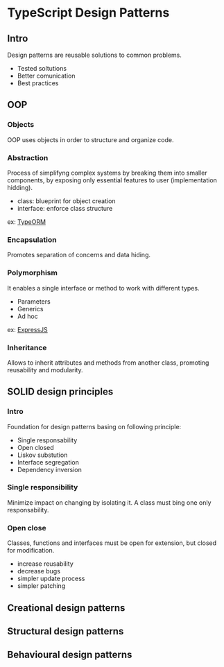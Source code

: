 # TypeScript Design Patterns

## Intro

Design patterns are reusable solutions to common problems.

- Tested soltutions
- Better comunication
- Best practices

## OOP

### Objects

OOP uses objects in order to structure and organize code.

### Abstraction

Process of simplifyng complex systems by breaking them into smaller components, by exposing only essential features to user (implementation hidding).

- class: blueprint for object creation
- interface: enforce class structure

ex: [TypeORM](https://typeorm.io/) 

### Encapsulation

Promotes separation of concerns and data hiding.

### Polymorphism 

It enables a single interface or method to work with different types.

- Parameters
- Generics
- Ad hoc

ex: [ExpressJS](https://expressjs.com/)

### Inheritance

Allows to inherit attributes and methods from another class, promoting reusability and modularity.

## SOLID design principles

### Intro

Foundation for design patterns basing on following principle:

- Single responsability 
- Open closed
- Liskov substution
- Interface segregation
- Dependency inversion

### Single responsibility

Minimize impact on changing by isolating it.
A class must bing one only responsability.

### Open close

Classes, functions and interfaces must be open for extension, but closed for modification.

- increase reusability
- decrease bugs
- simpler update process
- simpler patching


## Creational design patterns



## Structural design patterns

## Behavioural design patterns